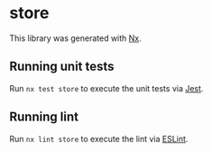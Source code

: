 # store

This library was generated with [Nx](https://nx.dev).

## Running unit tests

Run `nx test store` to execute the unit tests via [Jest](https://jestjs.io).

## Running lint

Run `nx lint store` to execute the lint via [ESLint](https://eslint.org/).
